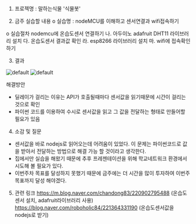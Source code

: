 1. 프로젝명 : 말하는식물 '식물봇'

2. 금주 실습할 내용
o 실습명 : nodeMCU를 이해하고 센서연결과 wifi접속하기

o 실습절차
nodemcu에 온습도센서 연결하기
  나. 아두이노 adafruit DHT11 라이브러리 설치
  다. 온습도센서 결과값 확인
  라. esp8266 라이브러리 설치
  마. wifi에 접속확인하기

3. 결과

![default](https://user-images.githubusercontent.com/31499111/48675557-9bbc4580-eb9d-11e8-9fa0-b5243d905ed0.PNG)
![default](https://user-images.githubusercontent.com/31499111/48675558-a4148080-eb9d-11e8-8407-fb21094d00a3.PNG)


해결방안
  - 딜레이가 걸리는 이유는 API가 호출될때마다 센서값을 읽기때문에 시간이 걸리는 것으로 확인
  - 파이썬 코드를 이용하여 수시로 센서값을 읽고 그 값을 전달하는 형태로 만들어할 필요가 있음

4. 소감 및 질문
  - 센서값을 바로 nodejs로 읽어오는데 어려움이 있었다. 이 문제는 파이썬코드로 값을 받아서 전달하는 방법으로 해결 가능 할 것이라고 생각한다.
  - 집에서만 실습을 해왔기 때문에 추후 프레젠테이션을 위해 학교네트워크 환경에서 시도해 볼 필요가 있다.
  - 이번주차 목표를 달성하지 못했기 때문에 금주에는 더 시간을 많이 투자하여 이번주 목표까지 달성 해야겠다.

5. 관련 링크
 https://m.blog.naver.com/chandong83/220902795488 (온습도센서 설치, adafruit라이브러리 사용)
 https://blog.naver.com/roboholic84/221364331190 (온습도센서값을 nodejs로 받기)
